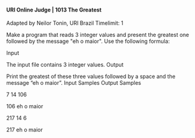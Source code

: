 #### URI Online Judge | 1013 The Greatest

Adapted by Neilor Tonin, URI Brazil
Timelimit: 1

Make a program that reads 3 integer values and present the greatest one followed by the message "eh o maior". Use the following formula:

Input

The input file contains 3 integer values.
Output

Print the greatest of these three values followed by a space and the message “eh o maior”.
Input Samples 	Output Samples

7 14 106


106 eh o maior

217 14 6


217 eh o maior